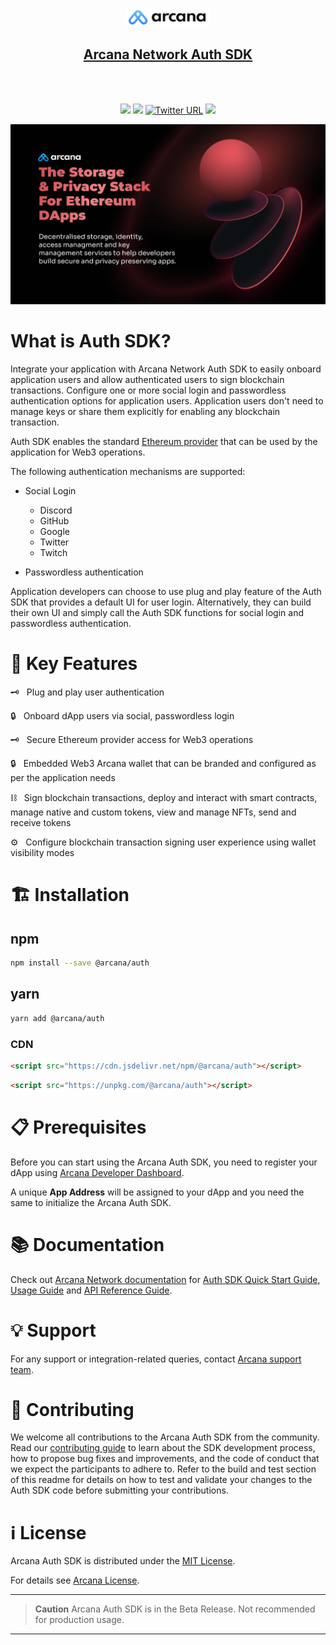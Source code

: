 <p align="center">
<a href="#start"><img height="30rem" src="https://raw.githubusercontent.com/arcana-network/branding/main/an_logo_light_temp.png"/></a>
<h2 align="center"> <a href="https://arcana.network/">Arcana Network Auth SDK </a></h2>
</p>
<br/>
<p id="banner" align="center">
<br/>
<a title="MIT License" href="https://github.com/arcana-network/license/blob/main/LICENSE.md"><img src="https://img.shields.io/badge/license-MIT-blue"/></a>
<a title="Beta release" href="https://github.com/arcana-network/auth/releases"><img src="https://img.shields.io/github/v/release/arcana-network/auth?style=flat-square&color=28A745"/></a>
<a title="Twitter" href="https://twitter.com/ArcanaNetwork"><img alt="Twitter URL" src="https://img.shields.io/twitter/url?style=social&url=https%3A%2F%2Ftwitter.com%2FArcanaNetwork"/></a>
<a title="CodeCov" href="https://codecov.io/gh/arcana-network/auth"> 
 <img src="https://codecov.io/gh/arcana-network/auth/branch/dev/graph/badge.svg?token=KmdjEs3enL"/></a>
</p><p id="start" align="center">
<a href="https://docs.beta.arcana.network/"><img src="https://raw.githubusercontent.com/arcana-network/branding/main/an_banner_docs.png" alt="Arcana Auth SDK"/></a>
</p>

# What is Auth SDK?

Integrate your application with Arcana Network Auth SDK to easily onboard application users and allow authenticated users to sign blockchain transactions. Configure one or more social login and passwordless authentication options for application users. Application users don't need to manage keys or share them explicitly for enabling any blockchain transaction.

Auth SDK enables the standard [Ethereum provider](https://eips.ethereum.org/EIPS/eip-1193) that can be used by the application for Web3 operations.

The following authentication mechanisms are supported:

- Social Login

  - Discord
  - GitHub
  - Google
  - Twitter
  - Twitch

- Passwordless authentication

Application developers can choose to use plug and play feature of the Auth SDK that provides a default UI for user login.  Alternatively, they can build their own UI and simply call the Auth SDK functions for social login and passwordless authentication.

# 💪 Key Features

<p>🗝️ &nbsp; Plug and play user authentication</p>
<p>🔒 &nbsp; Onboard dApp users via social, passwordless login</p>
<p>🗝️ &nbsp; Secure Ethereum provider access for Web3 operations</p>
<p>🔒 &nbsp; Embedded Web3 Arcana wallet that can be branded and configured as per the application needs </p>
<p>⛓️ &nbsp; Sign blockchain transactions, deploy and interact with smart contracts, manage native and custom tokens, view and manage NFTs, send and receive tokens</p>
<p>⚙️ &nbsp; Configure blockchain transaction signing user experience using wallet visibility modes</p>

# 🏗️ Installation

## npm

```sh
npm install --save @arcana/auth
```

## yarn

```sh
yarn add @arcana/auth
```

### CDN

```html
<script src="https://cdn.jsdelivr.net/npm/@arcana/auth"></script>
```

```html
<script src="https://unpkg.com/@arcana/auth"></script>
```

# 📋 Prerequisites

Before you can start using the Arcana Auth SDK, you need to register your dApp using [Arcana Developer Dashboard](https://dashboard.beta.arcana.network/).

A unique **App Address** will be assigned to your dApp and you need the same to initialize the Arcana Auth SDK.

# 📚 Documentation

Check out [Arcana Network documentation](https://docs.beta.arcana.network/) for [Auth SDK Quick Start Guide](https://docs.beta.arcana.network/docs/auth_qs), [Usage Guide](https://docs.beta.arcana.network/docs/auth_usage) and [API Reference Guide](https://authsdk-ref-guide.netlify.app).

# 💡 Support

For any support or integration-related queries, contact [Arcana support team](mailto:support@arcana.network).

# 🤝 Contributing

We welcome all contributions to the Arcana Auth SDK from the community. Read our [contributing guide](https://github.com/arcana-network/license/blob/main/CONTRIBUTING.md) to learn about the SDK development process, how to propose bug fixes and improvements, and the code of conduct that we expect the participants to adhere to. Refer to the build and test section of this readme for details on how to test and validate your changes to the Auth SDK code before submitting your contributions.

# ℹ️ License

Arcana Auth SDK is distributed under the [MIT License](https://fossa.com/blog/open-source-licenses-101-mit-license/).

For details see [Arcana License](https://github.com/arcana-network/license/blob/main/LICENSE.md).

---
> **Caution**
> Arcana Auth SDK is in the Beta Release. Not recommended for production usage. 
---